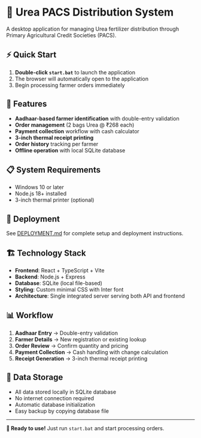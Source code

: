 # 🌾 Urea PACS Distribution System

A desktop application for managing Urea fertilizer distribution through Primary Agricultural Credit Societies (PACS).

## ⚡ Quick Start

1. **Double-click `start.bat`** to launch the application
2. The browser will automatically open to the application
3. Begin processing farmer orders immediately

## 🎯 Features

- **Aadhaar-based farmer identification** with double-entry validation
- **Order management** (2 bags Urea @ ₹268 each)
- **Payment collection** workflow with cash calculator
- **3-inch thermal receipt printing**
- **Order history** tracking per farmer
- **Offline operation** with local SQLite database

## 📋 System Requirements

- Windows 10 or later
- Node.js 18+ installed
- 3-inch thermal printer (optional)

## 🚀 Deployment

See [DEPLOYMENT.md](./DEPLOYMENT.md) for complete setup and deployment instructions.

## 🏗️ Technology Stack

- **Frontend**: React + TypeScript + Vite
- **Backend**: Node.js + Express
- **Database**: SQLite (local file-based)
- **Styling**: Custom minimal CSS with Inter font
- **Architecture**: Single integrated server serving both API and frontend

## 📊 Workflow

1. **Aadhaar Entry** → Double-entry validation
2. **Farmer Details** → New registration or existing lookup  
3. **Order Review** → Confirm quantity and pricing
4. **Payment Collection** → Cash handling with change calculation
5. **Receipt Generation** → 3-inch thermal receipt printing

## 💾 Data Storage

- All data stored locally in SQLite database
- No internet connection required
- Automatic database initialization
- Easy backup by copying database file

---

**🚀 Ready to use!** Just run `start.bat` and start processing orders.
